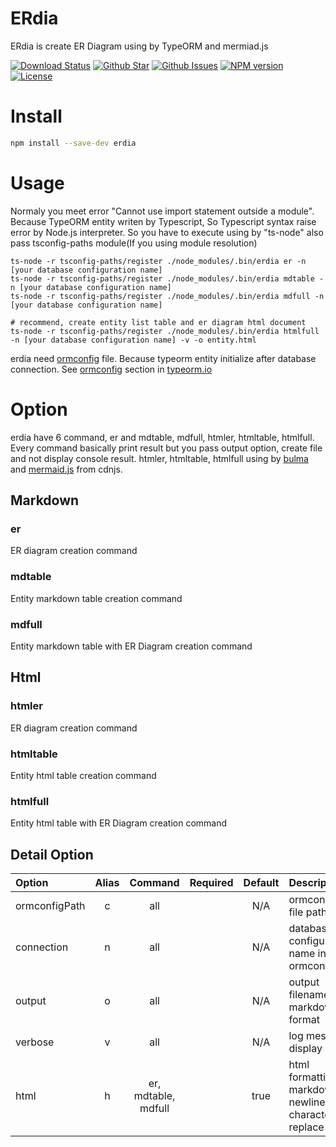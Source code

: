 # ERdia
ERdia is create ER Diagram using by TypeORM and mermiad.js

[![Download Status](https://img.shields.io/npm/dw/erdia.svg)](https://npmcharts.com/compare/erdia?minimal=true) [![Github Star](https://img.shields.io/github/stars/imjuni/erdia.svg?style=popout)](https://github.com/imjuni/erdia) [![Github Issues](https://img.shields.io/github/issues-raw/imjuni/erdia.svg)](https://github.com/imjuni/erdia/issues) [![NPM version](https://img.shields.io/npm/v/erdia.svg)](https://www.npmjs.com/package/erdia) [![License](https://img.shields.io/npm/l/erdia.svg)](https://github.com/imjuni/erdia/blob/master/LICENSE)


# Install

```sh
npm install --save-dev erdia
```

# Usage
Normaly you meet error "Cannot use import statement outside a module". Because TypeORM entity writen by Typescript, So Typescript syntax raise error by Node.js interpreter. So you have to execute using by "ts-node" also pass tsconfig-paths module(If you using module resolution)

```
ts-node -r tsconfig-paths/register ./node_modules/.bin/erdia er -n [your database configuration name]
ts-node -r tsconfig-paths/register ./node_modules/.bin/erdia mdtable -n [your database configuration name]
ts-node -r tsconfig-paths/register ./node_modules/.bin/erdia mdfull -n [your database configuration name]

# recommend, create entity list table and er diagram html document
ts-node -r tsconfig-paths/register ./node_modules/.bin/erdia htmlfull -n [your database configuration name] -v -o entity.html
```

erdia need [ormconfig](https://typeorm.io/#/using-ormconfig) file. Because typeorm entity initialize after database connection. See [ormconfig](https://typeorm.io/#/using-ormconfig) section in [typeorm.io](https://typeorm.io/)

# Option
erdia have 6 command, er and mdtable, mdfull, htmler, htmltable, htmlfull. Every command basically print result but you pass output option, create file and not display console result. htmler, htmltable, htmlfull using by [bulma](https://bulma.io/) and [mermaid.js](https://mermaid-js.github.io) from cdnjs.

## Markdown
### er
ER diagram creation command
### mdtable
Entity markdown table creation command
### mdfull
Entity markdown table with ER Diagram creation command

## Html
### htmler
ER diagram creation command
### htmltable
Entity html table creation command
### htmlfull
Entity html table with ER Diagram creation command

## Detail Option
| Option | Alias | Command | Required | Default | Description |
| :- | :-: | :-: | :-: | :-: | :- |
| ormconfigPath | c | all | | N/A | ormconfig file path |
| connection | n | all | | N/A | database configuration name in ormconfig |
| output | o | all | | N/A | output filename, markdown format |
| verbose | v | all | | N/A | log message display |
| html | h | er, mdtable, mdfull | | true | html formatting in markdown. newline character replace to <br /> | 
